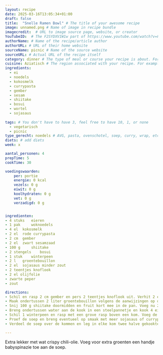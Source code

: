 ```yaml
---
layout: recipe
date: 2025-03-16T13:05:34+01:00
draft: false
title:  "Snelle Ramen Bowl" # The title of your awesome recipe
image: unnamed.png # Name of image in recipe bundle
imagecredit:  # URL to image source page, website, or creator
YouTubeID:  # The F2SYDXV1W1w part of https://www.youtube.com/watch?v=F2SYDXV1W1w
authorName: # Name of the recipe/article author
authorURL: # URL of their home website
sourceName: picnic # Name of the source website
sourceURL: # Actual URL of the recipe itself
category: dinner # The type of meal or course your recipe is about. For example: "dinner", "entree", or "dessert".
cuisine: Aziatisch # The region associated with your recipe. For example, Italiaans, Mediterraans", or Eigen.
ingredients:
  - ei
  - noedels
  - kokosmelk
  - currypasta
  - gember
  - sesam
  - shiitake
  - bosui
  - wortel
  - sojasaus
 
tags: # You don't have to have 3, feel free to have 10, 1, or none
  - vegetarisch
  - picnic
type_gerecht: noedels # AVG, pasta, ovenschotel, soep, curry, wrap, etc.
diets: # add diets
week: x

aantal_personen: 4
prepTime: 5
cookTime: 30

voedingswaarden:
    per: portie
    energie: 0 kcal
    vezels: 0 g
    eiwit: 0 g
    koolhydraten: 0 g
    vet: 0 g
    verzadigd: 0 g


ingredienten:
- 4 stuks 	eieren
- 1 pak 	woknoedels
- 4 el 	kokosmelk
- 2 el 	rode currypasta
- 2 cm 	gember
- 2 el 	zwart sesamzaad
- 100 g 	shiitake
- 2 stengels 	bosui
- 1 stuk 	winterpeen
- 2 l 	groentebouillon
- 2 el 	sojasaus minder zout
- 2 teentjes knoflook
- 2 el olijfolie
- zwarte peper
- zout

directions:
- Schil en rasp 2 cm gember en pers 2 teentjes knoflook uit. Verhit 2 el olie in een ruime kookpan of stoofpan en fruit de gember en de knoflook hierin aan.
- Maak ondertussen 2 liter groentebouillon volgens de aanwijzingen op de verpakking.
- Snij 100 g shiitake doormidden en fruit kort mee in de pan. Voeg nu 2 el rode-currypasta, 2 el sojasaus, 4 el kokosmelk en alle bouillon toe aan de pan en roer goed door elkaar. Breng aan de kook en voeg dan 1 pak woknoedels toe aan de pan. Laat zachtjes 5 à 6 minuten koken totdat de noedels gaar zijn.
- Breng ondertussen water aan de kook in een steelpannetje en kook 4 eieren 6 à 7 minuten tot een middelzacht gekookt ei.
- Schil 1 winterpeen en rasp met een grove rasp boven een kom. Voeg de wortelrasp toe aan de pan met de noedelsoep en laat een aantal minuten meekoken.
- Proef de soep en breng eventueel op smaak met meer sojasaus of currypasta. 
- Verdeel de soep over de kommen en leg in elke kom twee halve gekookte eitjes. Snij 2 bosuitjes in ringetjes en garneer de noedelsoep met de bosui en wat zwarte sesamzaadjes.

---
```


Extra lekker met wat crispy chili-olie. Voeg voor extra groenten een handje babyspinazie toe aan de soep. 

